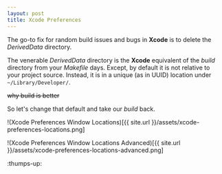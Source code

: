 ```yaml
---
layout: post
title: Xcode Preferences
---
```


The go-to fix for random build issues and bugs in **Xcode** is to delete the *DerivedData* directory.

The venerable *DerivedData* directory is the **Xcode** equivalent of the *build* directory from your *Makefile* days. Except, by default it is not relative to your project source. Instead, it is in a unique (as in UUID) location under `~/Library/Developer/`.

~~why build is better~~

So let's change that default and take our *build* back.


!(Xcode Preferences Window Locations)[{{ site.url }}/assets/xcode-preferences-locations.png]

!(Xcode Preferences Window Locations Advanced)[{{ site.url }}/assets/xcode-preferences-locations-advanced.png]

:thumps-up:
